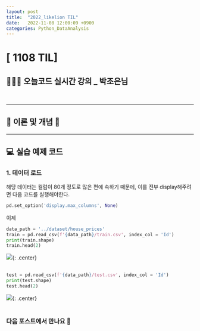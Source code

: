 ```yaml
---
layout: post
title:  "2022_likelion TIL"
date:   2022-11-08 12:00:09 +0900
categories: Python_DataAnalysis
---
```

# [ 1108 TIL] 

## 👩🏻‍💻 오늘코드 실시간 강의 _ 박조은님

<!-- **📚 FinanceDataReader를 통한 여러 종목 daily price plotly로 비교**

이전 게시물 [**1005 데이터 분석 TIL - II**](https://seul1230.github.io/2022_likelion/2022-10-05-likelion-TIL2/)과 이어지는 내용이다. -->


<br/>

***

## 📑 이론 및 개념 📑

#### 


***

## 💻 실습 예제 코드

### 1. 데이터 로드

해당 데이터는 컬럼이 80개 정도로 많은 편에 속하기 때문에, 이를 전부 display해주려면 다음 코드를 실행해야한다.

```python
pd.set_option('display.max_columns', None)
```

이제 

```python
data_path = '../dataset/house_prices'
train = pd.read_csv(f'{data_path}/train.csv', index_col = 'Id')
print(train.shape)
train.head(2)
```

![](/assets/img/img_221108/train_df.png){: .center} <br/><br>

```python
test = pd.read_csv(f'{data_path}/test.csv', index_col = 'Id')
print(test.shape)
test.head(2)
```

![](/assets/img/img_221108/test_df.png){: .center} <br/><br>




### 다음 포스트에서 만나요 🙌




<!-- ### 🐾　　🐾
### 🐾　　🐾
### 🐾　　🐾
### 🐾　　🐾
### 🐾　　🐾
### 🐾　　🐾 
<font color='dodgerblue'> 예쁜 파랑 </font>
<font color='lightgray'>Miss</font>
<mark style='background-color: #f1f8ff'> 연한 파랑 </mark>
<mark style='background-color: #fff5b1'> 연한 노랑 </mark>
<mark style='background-color: #ffdce0'> 연한 빨강 </mark>
<mark style='background-color: #dcffe4'> 연한 초록 </mark>
<mark style='background-color: #f5f0ff'> 연한 보라 </mark>
<mark style='background-color: #f6f8fa'> 연한 회색 </mark>
-->
